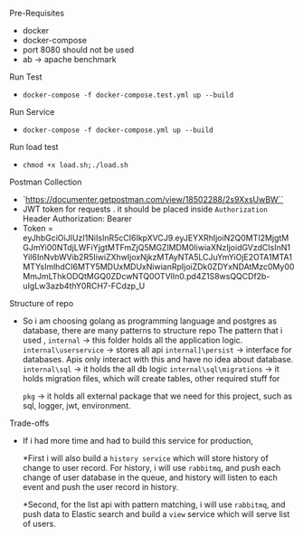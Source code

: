 Pre-Requisites
- docker
- docker-compose
- port 8080 should not be used
- ab -> apache benchmark

Run Test
- `docker-compose -f docker-compose.test.yml up --build`

Run Service
- `docker-compose -f docker-compose.yml up --build`

Run load test
-  `chmod +x load.sh;./load.sh`

Postman Collection
- `https://documenter.getpostman.com/view/18502288/2s9XxsUwBW``
- JWT token for requests . it should be placed inside `Authorization` Header
  Authorization: Bearer <token>
- Token = eyJhbGciOiJIUzI1NiIsInR5cCI6IkpXVCJ9.eyJEYXRhIjoiN2Q0MTI2MjgtMGJmYi00NTdjLWFiYjgtMTFmZjQ5MGZlMDM0IiwiaXNzIjoidGVzdCIsInN1YiI6InNvbWVib2R5IiwiZXhwIjoxNjkzMTAyNTA5LCJuYmYiOjE2OTA1MTA1MTYsImlhdCI6MTY5MDUxMDUxNiwianRpIjoiZDk0ZDYxNDAtMzc0My00MmJmLThkODQtMGQ0ZDcwNTQ0OTVlIn0.pd4Z1S8wsQQCDf2b-uIgLw3azb4thY0RCH7-FCdzp_U 




Structure of repo
- So i am choosing golang as programming language and postgres as database, there are many patterns to structure repo
  The pattern that i used , 
  `internal` -> this folder holds all the application logic.
  `internal\userservice` -> stores all api 
  `internal]\persist` -> interface for databases. Apis only interact with this and have no idea about database.
  `internal\sql` -> it holds the all db logic
  `internal\sql\migrations` -> it holds migration files, which will create tables, other required stuff for 

  `pkg` -> it holds all external package that we need for this project, such as sql, logger, jwt, environment.

Trade-offs
- If i had more time and had to build this service for production, 
  
  *First i will also build a `history service` which will store history of change to user record.
  For history, i will use `rabbitmq`, and push each change of user database in the queue, and history will listen to each event and push the user record in history.
  
  *Second, for the list api with pattern matching, i will use `rabbitmq`, and push data to Elastic search and build a `view` service which will serve list of users.

  
